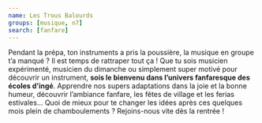 ```yaml
---
name: Les Trous Balourds
groups: [musique, n7]
search: [fanfare]
---
```

Pendant la prépa, ton instruments a pris la poussière, la musique en groupe t’a manqué ? Il est temps de rattraper tout ça ! Que tu sois musicien expérimenté, musicien du dimanche ou simplement super motivé pour découvrir un instrument, **sois le bienvenu dans l’univers fanfaresque des écoles d’ingé**. Apprendre nos supers adaptations dans la joie et la bonne humeur, découvrir l’ambiance fanfare, les fêtes de village et les ferias estivales… Quoi de mieux pour te changer les idées après ces quelques mois plein de chamboulements ? Rejoins-nous vite dès la rentrée !

